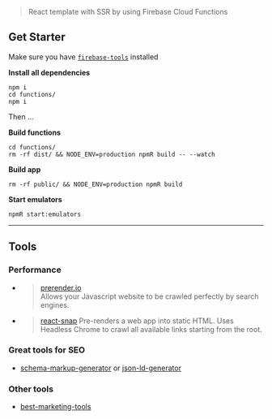 > React template with SSR by using Firebase Cloud Functions

## Get Starter

Make sure you have [`firebase-tools`][firebase-tools] installed

**Install all dependencies**
```
npm i
cd functions/ 
npm i
```

Then ...

**Build functions**

```
cd functions/ 
rm -rf dist/ && NODE_ENV=production npmR build -- --watch 
```

**Build app** 

```
rm -rf public/ && NODE_ENV=production npmR build
```

**Start emulators**

```
npmR start:emulators
```

---------

## Tools

### Performance

 * > [prerender.io][4]   
   > Allows your Javascript website to be crawled perfectly by search engines.
 * > [react-snap][5]
   > Pre-renders a web app into static HTML. Uses Headless Chrome to crawl all available links starting from the root.

### Great tools for SEO

 * [schema-markup-generator][1] or [json-ld-generator][2]


### Other tools

 * [best-marketing-tools][3]

[1]: https://technicalseo.com/tools/schema-markup-generator/
[2]: https://webcode.tools/json-ld-generator
[3]: https://saijogeorge.com/best-marketing-tools/
[4]: https://prerender.io/
[5]: https://github.com/stereobooster/react-snap
[firebase-tools]: https://firebase.google.com/docs/cli